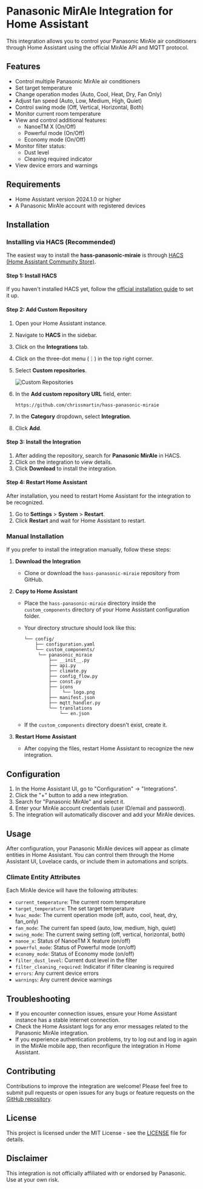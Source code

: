 # Panasonic MirAIe Integration for Home Assistant

This integration allows you to control your Panasonic MirAIe air conditioners through Home Assistant using the official MirAIe API and MQTT protocol.

## Features

- Control multiple Panasonic MirAIe air conditioners
- Set target temperature
- Change operation modes (Auto, Cool, Heat, Dry, Fan Only)
- Adjust fan speed (Auto, Low, Medium, High, Quiet)
- Control swing mode (Off, Vertical, Horizontal, Both)
- Monitor current room temperature
- View and control additional features:
  - NanoeTM X (On/Off)
  - Powerful mode (On/Off)
  - Economy mode (On/Off)
- Monitor filter status:
  - Dust level
  - Cleaning required indicator
- View device errors and warnings

## Requirements

- Home Assistant version 2024.1.0 or higher
- A Panasonic MirAIe account with registered devices

## Installation

### Installing via HACS (Recommended)

The easiest way to install the **hass-panasonic-miraie** is through [HACS (Home Assistant Community Store)](https://hacs.xyz/).

#### **Step 1: Install HACS**

If you haven't installed HACS yet, follow the [official installation guide](https://hacs.xyz/docs/setup/download) to set it up.

#### **Step 2: Add Custom Repository**

1. Open your Home Assistant instance.
2. Navigate to **HACS** in the sidebar.
3. Click on the **Integrations** tab.
4. Click on the three-dot menu (⋮) in the top right corner.
5. Select **Custom repositories**.

   ![Custom Repositories](https://www.hacs.xyz/assets/images/screenshots/overview/menu/dark.png#only-dark)

6. In the **Add custom repository URL** field, enter:

   ```url
   https://github.com/chrissmartin/hass-panasonic-miraie
   ```

7. In the **Category** dropdown, select **Integration**.
8. Click **Add**.

#### **Step 3: Install the Integration**

1. After adding the repository, search for **Panasonic MirAIe** in HACS.
2. Click on the integration to view details.
3. Click **Download** to install the integration.

#### **Step 4: Restart Home Assistant**

After installation, you need to restart Home Assistant for the integration to be recognized.

1. Go to **Settings** > **System** > **Restart**.
2. Click **Restart** and wait for Home Assistant to restart.

### Manual Installation

If you prefer to install the integration manually, follow these steps:

1. **Download the Integration**

   - Clone or download the `hass-panasonic-miraie` repository from GitHub.

2. **Copy to Home Assistant**

   - Place the `hass-panasonic-miraie` directory inside the `custom_components` directory of your Home Assistant configuration folder.
   - Your directory structure should look like this:

     ```tree
     └── config/
         ├── configuration.yaml
         └── custom_components/
          └── panasonic_miraie
              ├── __init__.py
              ├── api.py
              ├── climate.py
              ├── config_flow.py
              ├── const.py
              ├── icons
              │    └── logo.png
              ├── manifest.json
              ├── mqtt_handler.py
              └── translations
                  └── en.json
     ```

   - If the `custom_components` directory doesn't exist, create it.

3. **Restart Home Assistant**

   - After copying the files, restart Home Assistant to recognize the new integration.

## Configuration

1. In the Home Assistant UI, go to "Configuration" -> "Integrations".
2. Click the "+" button to add a new integration.
3. Search for "Panasonic MirAIe" and select it.
4. Enter your MirAIe account credentials (user ID/email and password).
5. The integration will automatically discover and add your MirAIe devices.

## Usage

After configuration, your Panasonic MirAIe devices will appear as climate entities in Home Assistant. You can control them through the Home Assistant UI, Lovelace cards, or include them in automations and scripts.

### Climate Entity Attributes

Each MirAIe device will have the following attributes:

- `current_temperature`: The current room temperature
- `target_temperature`: The set target temperature
- `hvac_mode`: The current operation mode (off, auto, cool, heat, dry, fan_only)
- `fan_mode`: The current fan speed (auto, low, medium, high, quiet)
- `swing_mode`: The current swing setting (off, vertical, horizontal, both)
- `nanoe_x`: Status of NanoeTM X feature (on/off)
- `powerful_mode`: Status of Powerful mode (on/off)
- `economy_mode`: Status of Economy mode (on/off)
- `filter_dust_level`: Current dust level in the filter
- `filter_cleaning_required`: Indicator if filter cleaning is required
- `errors`: Any current device errors
- `warnings`: Any current device warnings

## Troubleshooting

- If you encounter connection issues, ensure your Home Assistant instance has a stable internet connection.
- Check the Home Assistant logs for any error messages related to the Panasonic MirAIe integration.
- If you experience authentication problems, try to log out and log in again in the MirAIe mobile app, then reconfigure the integration in Home Assistant.

## Contributing

Contributions to improve the integration are welcome! Please feel free to submit pull requests or open issues for any bugs or feature requests on the [GitHub repository](https://github.com/chrissmartin/hass-panasonic-miraie).

## License

This project is licensed under the MIT License - see the [LICENSE](LICENSE) file for details.

## Disclaimer

This integration is not officially affiliated with or endorsed by Panasonic. Use at your own risk.
